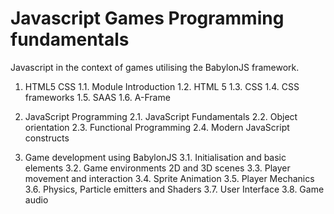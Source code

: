 # Javascript Games Programming fundamentals

Javascript in the context of games utilising the BabylonJS framework.

1. HTML5 CSS
1.1.	Module Introduction
1.2.	HTML 5
1.3.	CSS 
1.4.	CSS frameworks
1.5.	SAAS
1.6.	A-Frame

2.	JavaScript Programming 
2.1.	JavaScript Fundamentals
2.2.	Object orientation
2.3.	Functional Programming
2.4.	Modern JavaScript constructs

3.	Game development using BabylonJS
3.1.	Initialisation and basic elements 
3.2.	Game environments 2D and 3D scenes
3.3.	Player movement and interaction 
3.4.	Sprite Animation
3.5.	Player Mechanics
3.6.	Physics, Particle emitters and Shaders
3.7.	User Interface
3.8.	Game audio

